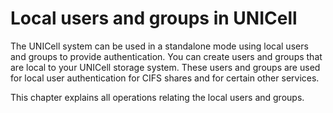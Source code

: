 # Local users and groups in UNICell

The UNICell system can be used in a standalone mode using local users and groups to provide authentication. You can create users and groups that are local to your UNICell storage system. These users and groups are used for local user authentication for CIFS shares and for certain other services.

This chapter explains all operations relating the local users and groups.